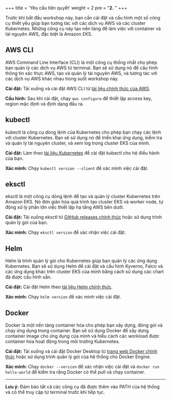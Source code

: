 +++
title = 'Yêu cầu tiên quyết'
weight = 2
pre = "<b>2.</b> "
+++

Trước khi bắt đầu workshop này, bạn cần cài đặt và cấu hình một số công cụ thiết yếu giúp bạn tương tác với các dịch vụ AWS và các cluster Kubernetes. Những công cụ này tạo nền tảng để làm việc với container và tài nguyên AWS, đặc biệt là Amazon EKS.

## AWS CLI

AWS Command Line Interface (CLI) là một công cụ thống nhất cho phép bạn quản lý các dịch vụ AWS từ terminal. Bạn sẽ sử dụng nó để cấu hình thông tin xác thực AWS, tạo và quản lý tài nguyên AWS, và tương tác với các dịch vụ AWS khác nhau trong suốt workshop này.

**Cài đặt:** Tải xuống và cài đặt AWS CLI từ [tài liệu chính thức của AWS](https://docs.aws.amazon.com/cli/latest/userguide/getting-started-install.html).

**Cấu hình:** Sau khi cài đặt, chạy `aws configure` để thiết lập access key, region mặc định và định dạng đầu ra.

## kubectl

kubectl là công cụ dòng lệnh của Kubernetes cho phép bạn chạy các lệnh với cluster Kubernetes. Bạn sẽ sử dụng nó để triển khai ứng dụng, kiểm tra và quản lý tài nguyên cluster, và xem log trong cluster EKS của mình.

**Cài đặt:** Làm theo [tài liệu Kubernetes](https://kubernetes.io/docs/tasks/tools/install-kubectl-linux/) để cài đặt kubectl cho hệ điều hành của bạn.

**Xác minh:** Chạy `kubectl version --client` để xác minh việc cài đặt.

## eksctl

eksctl là một công cụ dòng lệnh để tạo và quản lý cluster Kubernetes trên Amazon EKS. Nó đơn giản hóa quá trình tạo cluster EKS và worker node, tự động xử lý phần lớn việc thiết lập hạ tầng AWS bên dưới.

**Cài đặt:** Tải xuống eksctl từ [GitHub releases chính thức](https://github.com/eksctl-io/eksctl/releases) hoặc sử dụng trình quản lý gói của bạn.

**Xác minh:** Chạy `eksctl version` để xác nhận việc cài đặt.

## Helm

Helm là trình quản lý gói cho Kubernetes giúp bạn quản lý các ứng dụng Kubernetes. Bạn sẽ sử dụng Helm để cài đặt và cấu hình Kyverno, Falco và các ứng dụng khác trên cluster EKS của mình bằng cách sử dụng các chart đã được cấu hình sẵn.

**Cài đặt:** Cài đặt Helm theo [tài liệu Helm chính thức](https://helm.sh/docs/intro/install/).

**Xác minh:** Chạy `helm version` để xác minh việc cài đặt.

## Docker

Docker là một nền tảng container hóa cho phép bạn xây dựng, đóng gói và chạy ứng dụng trong container. Bạn sẽ sử dụng Docker để xây dựng container image cho ứng dụng của mình và hiểu cách các workload được container hóa hoạt động trong môi trường Kubernetes.

**Cài đặt:** Tải xuống và cài đặt Docker Desktop từ [trang web Docker chính thức](https://docs.docker.com/get-docker/) hoặc sử dụng trình quản lý gói của hệ thống cho Docker Engine.

**Xác minh:** Chạy `docker --version` để xác nhận việc cài đặt và `docker run hello-world` để kiểm tra rằng Docker có thể pull và chạy container.

---

**Lưu ý:** Đảm bảo tất cả các công cụ đã được thêm vào PATH của hệ thống và có thể truy cập từ terminal trước khi tiếp tục.
